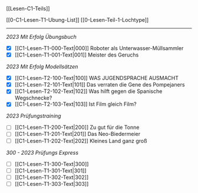 [[Lesen-C1-Teils]]

[[0-C1-Lesen-T1-Ubung-List]]
[[0-Lesen-Teil-1-Lochtype]]

---

*2023 Mit Erfolg Übungsbuch*
- [x] [[C1-Lesen-T1-000-Text|000]] Roboter als Unterwasser-Müllsammler
- [x] [[C1-Lesen-T1-001-Text|001]] Meister des Geruchs  

*2023 Mit Erfolg Modellsätzen*
- [x] [[C1-Lesen-T2-100-Text|100]] WAS JUGENDSPRACHE AUSMACHT
- [x] [[C1-Lesen-T2-101-Text|101]] Das verraten die Gene des Pompejaners
- [x] [[C1-Lesen-T2-102-Text|102]] Was hilft gegen die Spanische Wegschnecke?
- [x] [[C1-Lesen-T2-103-Text|103]] Ist Film gleich Film?

*2023 Prüfungstraining*
- [ ] [[C1-Lesen-T1-200-Text|200]] Zu gut für die Tonne  
- [ ] [[C1-Lesen-T1-201-Text|201]] Das Neo-Biedermeier  
- [ ] [[C1-Lesen-T1-202-Text|202]] Kleines Land ganz groß  

*300 - 2023 Prüfungs Express*
- [ ] [[C1-Lesen-T1-300-Text|300]]
- [ ] [[C1-Lesen-T1-301-Text|301]]
- [ ] [[C1-Lesen-T1-302-Text|302]]
- [ ] [[C1-Lesen-T1-303-Text|303]]
